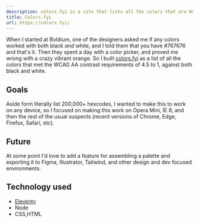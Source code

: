 ```yaml
---
description: colors.fyi is a site that lists all the colors that are WCAG AA accessible with both black and white.
title: Colors.fyi
url: https://colors.fyi/
---
```


When I started at Boldium, one of the designers asked me if any colors worked with both black _and_ white, and I told them that you have #767676 and that's it. Then they spent a day with a color picker, and proved me wrong with a crazy vibrant orange. So I built [colors.fyi](https://colors.fyi/) as a list of all the colors that met the WCAG AA contrast requirements of 4.5 to 1, against both black and white.

## Goals

Aside form literally list 200,000+ hexcodes, I wanted to make this to work on any device, so I focused on making this work on Opera Mini, IE 8, and then the rest of the usual suspects (recent versions of Chrome, Edge, Firefox, Safari, etc).

## Future

At some point I'd love to add a feature for assembling a palette and exporting it to Figma, Illustrator, Tailwind, and other design and dev focused environments.

## Technology used

- [Eleventy](https://www.11ty.dev/)
- Node
- CSS,HTML
